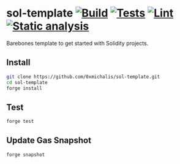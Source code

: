 # sol-template [![Build](https://github.com/0xmichalis/sol-template/actions/workflows/build.yml/badge.svg)](https://github.com/0xmichalis/sol-template/actions/workflows/build.yml) [![Tests](https://github.com/0xmichalis/sol-template/actions/workflows/test.yml/badge.svg)](https://github.com/0xmichalis/sol-template/actions/workflows/test.yml) [![Lint](https://github.com/0xmichalis/sol-template/actions/workflows/lint.yml/badge.svg)](https://github.com/0xmichalis/sol-template/actions/workflows/lint.yml) [![Static analysis](https://github.com/0xmichalis/sol-template/actions/workflows/analyze.yml/badge.svg)](https://github.com/0xmichalis/sol-template/actions/workflows/analyze.yml)

Barebones template to get started with Solidity projects.

## Install

```sh
git clone https://github.com/0xmichalis/sol-template.git
cd sol-template
forge install
```

## Test

```sh
forge test
```

## Update Gas Snapshot

```sh
forge snapshot
```

